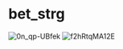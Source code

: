 # bet_strg
![0n_qp-UBfek](https://user-images.githubusercontent.com/77938117/150386790-72a7760c-3ed6-4d0b-ac56-20b1e06d0065.jpeg)
![f2hRtqMA12E](https://user-images.githubusercontent.com/77938117/150387090-d7d53fe7-0269-4804-9d41-d7b877e01bca.jpeg)
